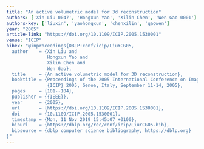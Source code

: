 ```yaml
---
title: "An active volumetric model for 3d reconstruction"
authors: ['Xin Liu 0047', 'Hongxun Yao', 'Xilin Chen', 'Wen Gao 0001']
authors-key: ['liuxin', 'yaohongxun', 'chenxilin', 'gaowen']
year: "2005"
article-link: "https://doi.org/10.1109/ICIP.2005.1530001"
venue: "ICIP"
bibex: "@inproceedings{DBLP:conf/icip/LiuYCG05,
  author    = {Xin Liu and
               Hongxun Yao and
               Xilin Chen and
               Wen Gao},
  title     = {An active volumetric model for 3D reconstruction},
  booktitle = {Proceedings of the 2005 International Conference on Image Processing,
               {ICIP} 2005, Genoa, Italy, September 11-14, 2005},
  pages     = {101--104},
  publisher = {{IEEE}},
  year      = {2005},
  url       = {https://doi.org/10.1109/ICIP.2005.1530001},
  doi       = {10.1109/ICIP.2005.1530001},
  timestamp = {Mon, 11 Nov 2019 15:45:07 +0100},
  biburl    = {https://dblp.org/rec/conf/icip/LiuYCG05.bib},
  bibsource = {dblp computer science bibliography, https://dblp.org}
}"
---
```

